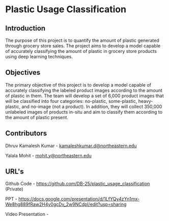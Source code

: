 
# Plastic Usage Classification

## Introduction
The purpose of this project is to quantify the amount of plastic generated through grocery store sales. The project aims to develop a model capable of accurately classifying the amount of plastic in grocery store products using deep learning techniques.

## Objectives
The primary objective of this project is to develop a model capable of accurately classifying the labeled product images according to the amount of plastic in them. The team will develop a set of 6,000 product images that will be classified into four categories: no-plastic, some-plastic, heavy-plastic, and no-image (not a product). In addition, they will collect 350,000 unlabeled images of products in-situ and aim to classify them according to the amount of plastic present.

## Contributors
Dhruv Kamalesh Kumar - kamaleshkumar.d@northeastern.edu 

Yalala Mohit - mohit.y@northeastern.edu

## URL's
Github Code - https://github.com/DB-25/plastic_usage_classification (Private)

PPT - https://docs.google.com/presentation/d/1LfYQy4zYn1mx-We8hg889fRaw2H4y0gcDv_2w9NCdpI/edit?usp=sharing

Video Presentation - 




